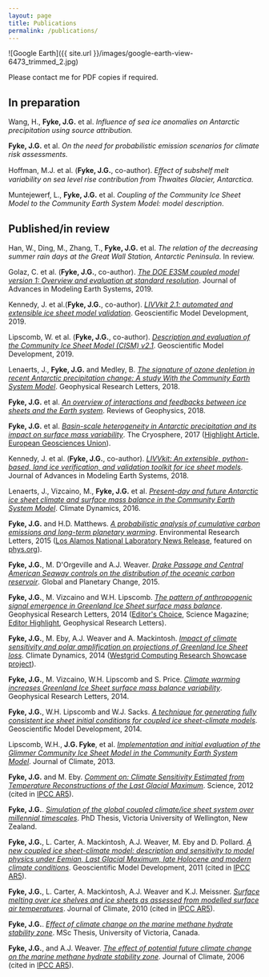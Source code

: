 ```yaml
---
layout: page
title: Publications
permalink: /publications/
---
```


![Google Earth]({{ site.url }}/images/google-earth-view-6473_trimmed_2.jpg)

Please contact me for PDF copies if required.

## In preparation

Wang, H., **Fyke, J.G.** et al.  *Influence of sea ice anomalies on Antarctic precipitation using source attribution.*

**Fyke, J.G.** et al. *On the need for probabilistic emission scenarios for climate risk assessments.*

Hoffman, M.J. et al. (**Fyke, J.G.**, co-author).  *Eﬀect of subshelf melt variability on sea level rise contribution
from Thwaites Glacier, Antarctica.*

Muntejewerf, L., **Fyke, J.G.** et al.  *Coupling of the Community Ice Sheet Model to the Community Earth System Model: model description*.


## Published/in review

Han, W., Ding, M., Zhang, T.,  **Fyke, J.G.** et al.  *The relation of the decreasing summer rain days at the Great Wall Station, Antarctic Peninsula*.  In review.

Golaz, C. et al. (**Fyke, J.G.**, co-author).  *[The DOE E3SM coupled model version 1: Overview and evaluation at standard resolution](https://agupubs.onlinelibrary.wiley.com/doi/10.1029/2018MS001603)*.  Journal of Advances in Modeling Earth Systems, 2019.

Kennedy, J. et al.(**Fyke, J.G.**, co-author).  *[LIVVkit 2.1: automated and extensible ice sheet model validation](https://www.geosci-model-dev.net/12/1067/2019/)*.  Geoscientific Model Development, 2019.

Lipscomb, W. et al. (**Fyke, J.G.**, co-author).  *[Description and evaluation of the Community
Ice Sheet Model (CISM) v2.1](https://www.geosci-model-dev.net/12/387/2019/gmd-12-387-2019.pdf)*.  Geoscientific Model Development, 2019.

Lenaerts, J., **Fyke, J.G.** and Medley, B.  *[The signature of ozone depletion in recent Antarctic precipitation change: A study With the Community Earth System Model](https://agupubs.onlinelibrary.wiley.com/doi/full/10.1029/2018GL078608)*.  Geophysical Research Letters, 2018.

**Fyke, J.G.** et al.  *[An overview of interactions and feedbacks between ice sheets and the Earth system](https://agupubs.onlinelibrary.wiley.com/doi/abs/10.1029/2018RG000600)*.  Reviews of Geophysics, 2018.

**Fyke, J.G.** et al.  *[Basin-scale heterogeneity in Antarctic precipitation and its impact on surface mass variability](https://www.the-cryosphere.net/11/2595/2017/)*.  The Cryosphere, 2017 ([Highlight Article, European Geosciences Union](https://www.egu.eu/news/highlight-articles/)).

Kennedy, J. et al. (**Fyke, J.G.**, co-author).  *[LIVVkit: An extensible, python-based, land ice verification, and validation toolkit for ice sheet models](http://onlinelibrary.wiley.com/doi/10.1002/2017MS000916/full)*.  Journal of Advances in Modeling Earth Systems, 2018.

Lenaerts, J., Vizcaino, M., **Fyke, J.G.** et al.  *[Present-day and future Antarctic ice sheet climate and surface mass balance in the Community Earth System Model](http://link.springer.com/article/10.1007\%2Fs00382-015-2907-4)*.  Climate Dynamics, 2016.

**Fyke, J.G.** and H.D. Matthews.  *[A probabilistic analysis of cumulative carbon emissions and long-term planetary warming](http://iopscience.iop.org/article/10.1088/1748-9326/10/11/115007/meta;jsessionid=BC5258137ABA9D8AB2E919C26E22FC9B.c1.iopscience.cld.iop.org)*.  Environmental Research Letters, 2015 ([Los Alamos National Laboratory News Release](https://www.youtube.com/watch?v=_dpwSC7Ru60), featured on [phys.org](phys.org)).

**Fyke, J.G.**, M. D'Orgeville and A.J. Weaver.  *[Drake Passage and Central American Seaway controls on the distribution of the oceanic carbon reservoir](http://www.sciencedirect.com/science/article/pii/S0921818115000570)*.  Global and Planetary Change, 2015.

**Fyke, J.G.**, M. Vizcaino and W.H. Lipscomb.  *[The pattern of anthropogenic signal emergence in Greenland Ice Sheet surface mass balance](http://onlinelibrary.wiley.com/doi/10.1002/2014GL060735/abstract)*.  Geophysical Research Letters, 2014 ([Editor's Choice](http://science.sciencemag.org/content/345/6201/1132.3), Science Magazine; [Editor Highlight](http://agupubs.onlinelibrary.wiley.com/agu/issue/10.1002/(ISSN)1944-8007(CAT)SpecialIssues(VI)GRLeditorhghlts2014/), Geophysical Research Letters).

**Fyke, J.G.**, M. Eby, A.J. Weaver and A. Mackintosh.  *[Impact of climate sensitivity and polar amplification on projections of Greenland Ice Sheet loss](http://link.springer.com/article/10.1007\%2Fs00382-014-2050-7#page-1)*.  Climate Dynamics, 2014 ([Westgrid Computing Research Showcase project](https://www.westgrid.ca/research-showcase/projecting_future_greenland_ice_sheet_loss)).

**Fyke, J.G.**, M. Vizcaino, W.H. Lipscomb and S. Price.  *[Climate warming increases Greenland Ice Sheet surface mass balance variability](http://onlinelibrary.wiley.com/doi/10.1002/2013GL058172/full)*.  Geophysical Research Letters, 2014.

**Fyke, J.G.**, W.H. Lipscomb and W.J. Sacks.  *[A technique for generating fully consistent ice sheet initial conditions for coupled ice sheet-climate models](http://www.geosci-model-dev.net/7/1183/2014/)*.  Geoscientific Model Development, 2014.

Lipscomb, W.H., **J.G. Fyke**, et al.  *[Implementation and initial evaluation of the Glimmer Community Ice Sheet Model in the Community Earth System Model](http://journals.ametsoc.org/doi/abs/10.1175/JCLI-D-12-00557.1)*.  Journal of Climate,  2013.

**Fyke, J.G.** and M. Eby.  *[Comment on: Climate Sensitivity Estimated from Temperature Reconstructions of the Last Glacial Maximum](http://science.sciencemag.org/content/337/6100/1294.2)*.  Science, 2012 (cited in [IPCC AR5](https://www.ipcc.ch/report/ar5/wg1/)).

**Fyke, J.G.**.  *[Simulation of the global coupled climate/ice sheet system over millennial timescales](http://researcharchive.vuw.ac.nz/xmlui/handle/10063/1932)*.  PhD Thesis, Victoria University of Wellington, New Zealand.

**Fyke, J.G.**, L. Carter, A. Mackintosh, A.J. Weaver, M. Eby and D. Pollard.  *[A new coupled ice sheet-climate model: description and sensitivity to model physics under Eemian, Last Glacial Maximum, late Holocene and modern climate conditions](http://www.geosci-model-dev.net/4/117/2011/)*.  Geoscientific Model Development, 2011 (cited in [IPCC AR5](https://www.ipcc.ch/report/ar5/wg1/)).

**Fyke, J.G.**, L. Carter, A. Mackintosh, A.J. Weaver and K.J. Meissner.  *[Surface melting over ice shelves and ice sheets as assessed from modelled surface air temperatures](http://journals.ametsoc.org/doi/abs/10.1175/2009JCLI3122.1)*.  Journal of Climate, 2010 (cited in [IPCC AR5](https://www.ipcc.ch/report/ar5/wg1/)).

**Fyke, J.G.**.  *[Effect of climate change on the marine methane hydrate stability zone](https://dspace.library.uvic.ca/handle/1828/1851)*.  MSc Thesis, University of Victoria, Canada.

**Fyke, J.G.**, and A.J. Weaver.  *[The effect of potential future climate change on the marine methane hydrate stability zone](http://journals.ametsoc.org/doi/abs/10.1175/JCLI3894.1)*.  Journal of Climate, 2006 (cited in [IPCC AR5](https://www.ipcc.ch/report/ar5/wg1/)).

